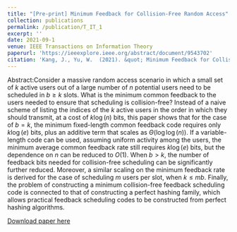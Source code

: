 ```yaml
---
title: "[Pre-print] Minimum Feedback for Collision-Free Random Access"
collection: publications
permalink: /publication/T_IT_1
excerpt: ''
date: 2021-09-1
venue: IEEE Transactions on Information Theory
paperurl: 'https://ieeexplore.ieee.org/abstract/document/9543702'
citation: 'Kang, J., Yu, W.  (2021). &quot; Minimum Feedback for Collision-Free Random Access.&quot;.'
---
```


Abstract:Consider a massive random access scenario in which a small set of $k$
active users out of a large number of $n$ potential users need to be
scheduled in $b\ge k$ slots.  What is the minimum common feedback to the
users needed to ensure that scheduling is collision-free? 
Instead of a naive scheme of listing the indices of the $k$ active
users in the order in which they should transmit, at a cost of
$k\log(n)$ bits, this paper shows that for the case of $b=k$, the
minimum fixed-length common feedback code requires only $k\log(e)$ bits,
plus an additive term that scales as $\Theta \left(\log \log(n)
\right)$.  If a variable-length code can be used, assuming uniform activity among
the users, the minimum average common feedback rate still requires 
$k \log(e)$ bits, but the dependence on $n$ can be reduced to
$O(1)$.  When $b>k$, the number of feedback bits needed for
collision-free scheduling can be significantly further reduced.
Moreover, a similar scaling on the minimum feedback rate is 
derived for the case of scheduling $m$ users per slot, when $k \le mb$.
Finally, the problem of constructing a minimum collision-free feedback
scheduling code is connected to that of constructing a perfect hashing
family, which allows practical feedback scheduling codes to be constructed from
perfect hashing algorithms.

[Download paper here](https://arxiv.org/abs/2007.15497)

